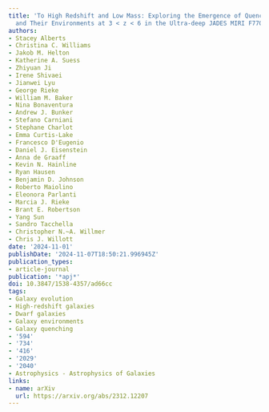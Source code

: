 ```yaml
---
title: 'To High Redshift and Low Mass: Exploring the Emergence of Quenched Galaxies
  and Their Environments at 3 < z < 6 in the Ultra-deep JADES MIRI F770W Parallel'
authors:
- Stacey Alberts
- Christina C. Williams
- Jakob M. Helton
- Katherine A. Suess
- Zhiyuan Ji
- Irene Shivaei
- Jianwei Lyu
- George Rieke
- William M. Baker
- Nina Bonaventura
- Andrew J. Bunker
- Stefano Carniani
- Stephane Charlot
- Emma Curtis-Lake
- Francesco D'Eugenio
- Daniel J. Eisenstein
- Anna de Graaff
- Kevin N. Hainline
- Ryan Hausen
- Benjamin D. Johnson
- Roberto Maiolino
- Eleonora Parlanti
- Marcia J. Rieke
- Brant E. Robertson
- Yang Sun
- Sandro Tacchella
- Christopher N.~A. Willmer
- Chris J. Willott
date: '2024-11-01'
publishDate: '2024-11-07T18:50:21.996945Z'
publication_types:
- article-journal
publication: '*apj*'
doi: 10.3847/1538-4357/ad66cc
tags:
- Galaxy evolution
- High-redshift galaxies
- Dwarf galaxies
- Galaxy environments
- Galaxy quenching
- '594'
- '734'
- '416'
- '2029'
- '2040'
- Astrophysics - Astrophysics of Galaxies
links:
- name: arXiv
  url: https://arxiv.org/abs/2312.12207
---
```

